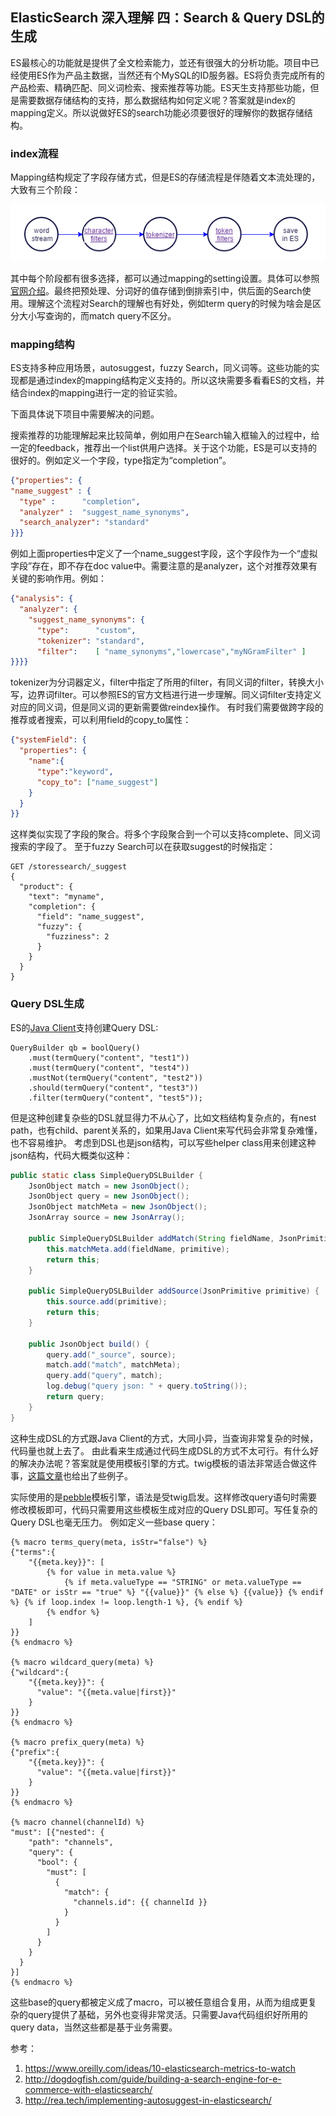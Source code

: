 ## ElasticSearch 深入理解 四：Search & Query DSL的生成
ES最核心的功能就是提供了全文检索能力，並还有很强大的分析功能。项目中已经使用ES作为产品主数据，当然还有个MySQL的ID服务器。ES将负责完成所有的产品检索、精确匹配、同义词检索、搜索推荐等功能。ES天生支持那些功能，但是需要数据存储结构的支持，那么数据结构如何定义呢？答案就是index的mapping定义。所以说做好ES的search功能必须要很好的理解你的数据存储结构。

### index流程
Mapping结构规定了字段存储方式，但是ES的存储流程是伴随着文本流处理的，大致有三个阶段：

![tokenizer](./tokenizer.png)

其中每个阶段都有很多选择，都可以通过mapping的setting设置。具体可以参照[官网介绍](https://www.elastic.co/guide/en/elasticsearch/reference/current/analysis-analyzers.html)。最终把预处理、分词好的值存储到倒排索引中，供后面的Search使用。理解这个流程对Search的理解也有好处，例如term query的时候为啥会是区分大小写查询的，而match query不区分。

### mapping结构
ES支持多种应用场景，autosuggest，fuzzy Search，同义词等。这些功能的实现都是通过index的mapping结构定义支持的。所以这块需要多看看ES的文档，并结合index的mapping进行一定的验证实验。

下面具体说下项目中需要解决的问题。

搜索推荐的功能理解起来比较简单，例如用户在Search输入框输入的过程中，给一定的feedback，推荐出一个list供用户选择。关于这个功能，ES是可以支持的很好的。例如定义一个字段，type指定为“completion”。

```json
{"properties": {
"name_suggest" : {
  "type" :      "completion",
  "analyzer" :  "suggest_name_synonyms",
  "search_analyzer": "standard"
}}}
```

例如上面properties中定义了一个name_suggest字段，这个字段作为一个“虚拟字段”存在，即不存在doc value中。需要注意的是analyzer，这个对推荐效果有关键的影响作用。例如：

```json
{"analysis": {
  "analyzer": {
    "suggest_name_synonyms": {
      "type":      "custom",
      "tokenizer": "standard",
      "filter":    [ "name_synonyms","lowercase","myNGramFilter" ]
}}}}
```

tokenizer为分词器定义，filter中指定了所用的filter，有同义词的filter，转换大小写，边界词filter。可以参照ES的官方文档进行进一步理解。同义词filter支持定义对应的同义词，但是同义词的更新需要做reindex操作。
有时我们需要做跨字段的推荐或者搜索，可以利用field的copy_to属性：

```json
{"systemField": {
  "properties": {
    "name":{
      "type":"keyword",
      "copy_to": ["name_suggest"]
    }
  }
}}
```

这样类似实现了字段的聚合。将多个字段聚合到一个可以支持complete、同义词搜索的字段了。
至于fuzzy Search可以在获取suggest的时候指定：

```
GET /storessearch/_suggest
{
  "product": {
    "text": "myname",
    "completion": {
      "field": "name_suggest",
      "fuzzy": {
        "fuzziness": 2
      }
    }
  }
}
```

### Query DSL生成
ES的[Java Client](https://www.elastic.co/guide/en/elasticsearch/client/java-api/current/java-compound-queries.html)支持创建Query DSL:

```
QueryBuilder qb = boolQuery()
    .must(termQuery("content", "test1"))    
    .must(termQuery("content", "test4"))    
    .mustNot(termQuery("content", "test2")) 
    .should(termQuery("content", "test3"))  
    .filter(termQuery("content", "test5"));
```

但是这种创建复杂些的DSL就显得力不从心了，比如文档结构复杂点的，有nest path，也有child、parent关系的，如果用Java Client来写代码会非常复杂难懂，也不容易维护。
考虑到DSL也是json结构，可以写些helper class用来创建这种json结构，代码大概类似这种：

```java
public static class SimpleQueryDSLBuilder {
    JsonObject match = new JsonObject();
    JsonObject query = new JsonObject();
    JsonObject matchMeta = new JsonObject();
    JsonArray source = new JsonArray();

    public SimpleQueryDSLBuilder addMatch(String fieldName, JsonPrimitive primitive) {
        this.matchMeta.add(fieldName, primitive);
        return this;
    }

    public SimpleQueryDSLBuilder addSource(JsonPrimitive primitive) {
        this.source.add(primitive);
        return this;
    }

    public JsonObject build() {
        query.add("_source", source);
        match.add("match", matchMeta);
        query.add("query", match);
        log.debug("query json: " + query.toString());
        return query;
    }
}
```

这种生成DSL的方式跟Java Client的方式，大同小异，当查询非常复杂的时候，代码量也就上去了。
由此看来生成通过代码生成DSL的方式不太可行。有什么好的解决办法呢？答案就是使用模板引擎的方式。twig模板的语法非常适合做这件事，[这篇文章](https://amsterdam.luminis.eu/2016/07/25/the-new-elasticsearch-java-rest-client-part-2/)也给出了些例子。

实际使用的是[pebble](http://www.mitchellbosecke.com/pebble/home)模板引擎，语法是受twig启发。这样修改query语句时需要修改模板即可，代码只需要用这些模板生成对应的Query DSL即可。写任复杂的Query DSL也毫无压力。
例如定义一些base query：

```
{% macro terms_query(meta, isStr="false") %}
{"terms":{
    "{{meta.key}}": [
        {% for value in meta.value %}
            {% if meta.valueType == "STRING" or meta.valueType == "DATE" or isStr == "true" %} "{{value}}" {% else %} {{value}} {% endif %} {% if loop.index != loop.length-1 %}, {% endif %}
        {% endfor %}
    ]
}}
{% endmacro %}

{% macro wildcard_query(meta) %}
{"wildcard":{
    "{{meta.key}}": {
      "value": "{{meta.value|first}}"
    }
}}
{% endmacro %}

{% macro prefix_query(meta) %}
{"prefix":{
    "{{meta.key}}": {
      "value": "{{meta.value|first}}"
    }
}}
{% endmacro %}

{% macro channel(channelId) %}
"must": [{"nested": {
    "path": "channels",
    "query": {
      "bool": {
        "must": [
          {
            "match": {
              "channels.id": {{ channelId }}
            }
          }
        ]
      }
    }
  }
}]
{% endmacro %}
```

这些base的query都被定义成了macro，可以被任意组合复用，从而为组成更复杂的query提供了基础，另外也变得非常灵活。只需要Java代码组织好所用的query data，当然这些都是基于业务需要。
    
参考：
1. https://www.oreilly.com/ideas/10-elasticsearch-metrics-to-watch
2. http://dogdogfish.com/guide/building-a-search-engine-for-e-commerce-with-elasticsearch/
3. http://rea.tech/implementing-autosuggest-in-elasticsearch/

